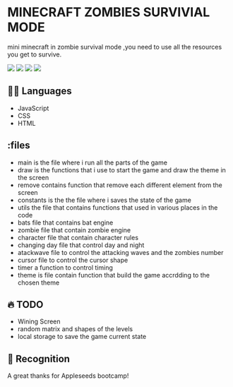 # MINECRAFT ZOMBIES SURVIVIAL MODE
mini minecraft in zombie survival mode ,you need to use all the resources you get 
to survive.



![](src/assets/readme/5.PNG)
![](src/assets/readme/2.PNG)
![](src/assets/readme/3.PNG)
![](src/assets/readme/4.PNG)


## :technologist: Languages
- JavaScript
- CSS
- HTML


## :files
- main is the file where i run all the parts of the game
- draw is the functions that i use to start the game and draw the theme in the screen
- remove contains function that remove each different element from the screen
- constants is the the file where i saves the state of the game
- utils the file that contains functions that used in various places in the code 
- bats file that contains bat engine
- zombie file that contain zombie engine
- character file that contain character rules
- changing day file that control day and night
- atackwave file to control the attacking waves and the zombies number
- cursor file to control the cursor shape
- timer a function to control timing 
- theme is file contain function that build the game accrdding to the chosen theme

## :fire: TODO
- Wining Screen
- random matrix and shapes of the levels
- local storage to save the game current state

## :beers: Recognition 

A great thanks for Appleseeds bootcamp!